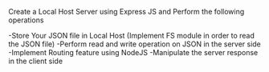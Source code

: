 Create a Local Host Server using Express JS and Perform the following operations
 
-Store Your JSON file in Local Host (Implement FS module in order to read the JSON file)
-Perform read and write operation on JSON in the server side
-Implement Routing feature using NodeJS
-Manipulate the server response in the client side
